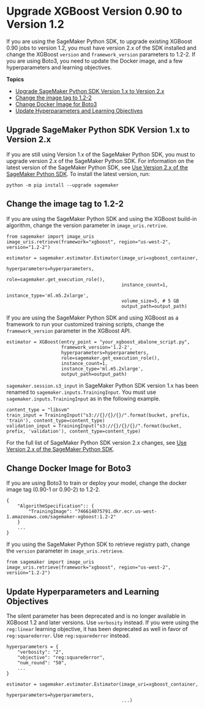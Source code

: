 # Upgrade XGBoost Version 0\.90 to Version 1\.2<a name="xgboost-version-0.90"></a>

If you are using the SageMaker Python SDK, to upgrade existing XGBoost 0\.90 jobs to version 1\.2, you must have version 2\.x of the SDK installed and change the XGBoost `version` and `framework_version` parameters to 1\.2\-2\. If you are using Boto3, you need to update the Docker image, and a few hyperparameters and learning objectives\.

**Topics**
+ [Upgrade SageMaker Python SDK Version 1\.x to Version 2\.x](#upgrade-xgboost-version-0.90-SageMaker-python-sdk)
+ [Change the image tag to 1\.2\-2](#upgrade-xgboost-version-0.90-change-image-tag)
+ [Change Docker Image for Boto3](#upgrade-xgboost-version-0.90-boto3)
+ [Update Hyperparameters and Learning Objectives](#upgrade-xgboost-version-0.90-hyperparameters)

## Upgrade SageMaker Python SDK Version 1\.x to Version 2\.x<a name="upgrade-xgboost-version-0.90-SageMaker-python-sdk"></a>

If you are still using Version 1\.x of the SageMaker Python SDK, you must to upgrade version 2\.x of the SageMaker Python SDK\. For information on the latest version of the SageMaker Python SDK, see [Use Version 2\.x of the SageMaker Python SDK](https://sagemaker.readthedocs.io/en/stable/v2.html)\. To install the latest version, run:

```
python -m pip install --upgrade sagemaker
```

## Change the image tag to 1\.2\-2<a name="upgrade-xgboost-version-0.90-change-image-tag"></a>

If you are using the SageMaker Python SDK and using the XGBoost build\-in algorithm, change the version parameter in `image_uris.retrive`\.

```
from sagemaker import image_uris
image_uris.retrieve(framework="xgboost", region="us-west-2", version="1.2-2")

estimator = sagemaker.estimator.Estimator(image_uri=xgboost_container, 
                                          hyperparameters=hyperparameters,
                                          role=sagemaker.get_execution_role(),
                                          instance_count=1, 
                                          instance_type='ml.m5.2xlarge', 
                                          volume_size=5, # 5 GB 
                                          output_path=output_path)
```

If you are using the SageMaker Python SDK and using XGBoost as a framework to run your customized training scripts, change the `framework_version` parameter in the XGBoost API\.

```
estimator = XGBoost(entry_point = "your_xgboost_abalone_script.py", 
                    framework_version='1.2-2',
                    hyperparameters=hyperparameters,
                    role=sagemaker.get_execution_role(),
                    instance_count=1,
                    instance_type='ml.m5.2xlarge',
                    output_path=output_path)
```

`sagemaker.session.s3_input` in SageMaker Python SDK version 1\.x has been renamed to `sagemaker.inputs.TrainingInput`\. You must use `sagemaker.inputs.TrainingInput` as in the following example\.

```
content_type = "libsvm"
train_input = TrainingInput("s3://{}/{}/{}/".format(bucket, prefix, 'train'), content_type=content_type)
validation_input = TrainingInput("s3://{}/{}/{}/".format(bucket, prefix, 'validation'), content_type=content_type)
```

 For the full list of SageMaker Python SDK version 2\.x changes, see [Use Version 2\.x of the SageMaker Python SDK](https://sagemaker.readthedocs.io/en/stable/v2.html)\. 

## Change Docker Image for Boto3<a name="upgrade-xgboost-version-0.90-boto3"></a>

If you are using Boto3 to train or deploy your model, change the docker image tag \(0\.90\-1 or 0\.90\-2\) to 1\.2\-2\.

```
{
    "AlgorithmSpecification":: {
        "TrainingImage": "746614075791.dkr.ecr.us-west-1.amazonaws.com/sagemaker-xgboost:1.2-2"
    }
    ...
}
```

If you using the SageMaker Python SDK to retrieve registry path, change the `version` parameter in `image_uris.retrieve`\.

```
from sagemaker import image_uris
image_uris.retrieve(framework="xgboost", region="us-west-2", version="1.2-2")
```

## Update Hyperparameters and Learning Objectives<a name="upgrade-xgboost-version-0.90-hyperparameters"></a>

The silent parameter has been deprecated and is no longer available in XGBoost 1\.2 and later versions\. Use `verbosity` instead\. If you were using the `reg:linear` learning objective, it has been deprecated as well in favor of` reg:squarederror`\. Use `reg:squarederror` instead\.

```
hyperparameters = {
    "verbosity": "2",
    "objective": "reg:squarederror",
    "num_round": "50",
    ...
}

estimator = sagemaker.estimator.Estimator(image_uri=xgboost_container, 
                                          hyperparameters=hyperparameters,
                                          ...)
```